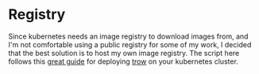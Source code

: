 # Registry
Since kubernetes needs an image registry to download images from, and I'm not comfortable using a public registry for some of my work, I decided that the best solution is to host my own image registry. The script here follows this [great guide](https://blog.container-solutions.com/installing-a-registry-on-kubernetes-quickstart) for deploying [trow](https://github.com/ContainerSolutions/trow) on your kubernetes cluster.

